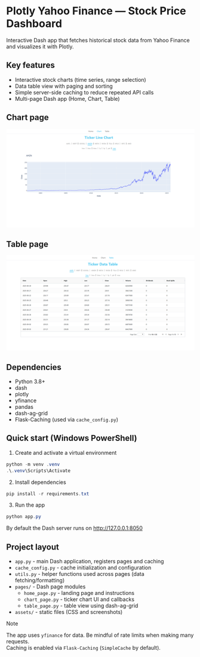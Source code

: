 
# Plotly Yahoo Finance — Stock Price Dashboard

Interactive Dash app that fetches historical stock data from Yahoo Finance and visualizes it with Plotly.

## Key features
- Interactive stock charts (time series, range selection)
- Data table view with paging and sorting
- Simple server-side caching to reduce repeated API calls
- Multi-page Dash app (Home, Chart, Table)

## Chart page
![Chart Screenshot](assets/chart_screenshot.png)

## Table page
![Table Screenshot](assets/table_screenshot.png)

## Dependencies
- Python 3.8+
- dash
- plotly
- yfinance
- pandas
- dash-ag-grid
- Flask-Caching (used via `cache_config.py`)

## Quick start (Windows PowerShell)

1. Create and activate a virtual environment

```powershell
python -m venv .venv
.\.venv\Scripts\Activate
```

2. Install dependencies

```powershell
pip install -r requirements.txt
```

3. Run the app

```powershell
python app.py
```

By default the Dash server runs on http://127.0.0.1:8050

## Project layout
- `app.py` - main Dash application, registers pages and caching
- `cache_config.py` - cache initialization and configuration
- `utils.py` - helper functions used across pages (data fetching/formatting)
- `pages/` - Dash page modules
	- `home_page.py` - landing page and instructions
	- `chart_page.py` - ticker chart UI and callbacks
	- `table_page.py` - table view using dash-ag-grid
- `assets/` - static files (CSS and screenshots)

> [!NOTE]
> The app uses `yfinance` for data. Be mindful of rate limits when making many requests.  
> Caching is enabled via `Flask-Caching` (`SimpleCache` by default).

